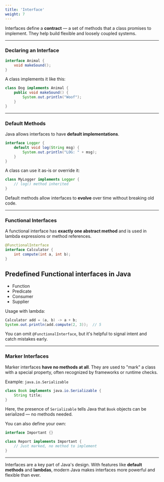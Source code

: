 ```yaml
---
title: 'Interface'
weight: 7
---
```


Interfaces define a **contract** — a set of methods that a class promises to implement. They help build flexible and loosely coupled systems.

---

### Declaring an Interface

```java
interface Animal {
    void makeSound();
}
```

A class implements it like this:

```java
class Dog implements Animal {
    public void makeSound() {
        System.out.println("Woof");
    }
}
```

---

### Default Methods

Java allows interfaces to have **default implementations**.

```java
interface Logger {
    default void log(String msg) {
        System.out.println("LOG: " + msg);
    }
}
```

A class can use it as-is or override it:

```java
class MyLogger implements Logger {
    // log() method inherited
}
```

Default methods allow interfaces to **evolve** over time without breaking old code.

---

### Functional Interfaces

A functional interface has **exactly one abstract method** and is used in lambda expressions or method references.

```java
@FunctionalInterface
interface Calculator {
    int compute(int a, int b);
}
```

## Predefined Functional interfaces in Java

* Function
* Predicate
* Consumer
* Supplier

Usage with lambda:

```java
Calculator add = (a, b) -> a + b;
System.out.println(add.compute(2, 3));  // 5
```

You can omit `@FunctionalInterface`, but it's helpful to signal intent and catch mistakes early.

---

### Marker Interfaces

Marker interfaces **have no methods at all**. They are used to "mark" a class with a special property, often recognized by frameworks or runtime checks.

Example: `java.io.Serializable`

```java
class Book implements java.io.Serializable {
    String title;
}
```

Here, the presence of `Serializable` tells Java that `Book` objects can be serialized — no methods needed.

You can also define your own:

```java
interface Important {}

class Report implements Important {
    // Just marked, no method to implement
}
```

---

Interfaces are a key part of Java's design. With features like **default methods** and **lambdas**, modern Java makes interfaces more powerful and flexible than ever.


